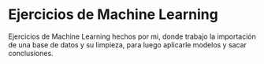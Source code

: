 # Ejercicios de Machine Learning
Ejercicios de Machine Learning hechos por mi, donde trabajo la importación de una base de datos y su limpieza, para luego aplicarle modelos y sacar conclusiones.
